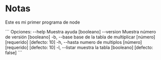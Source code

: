 # Notas
Este es mi primer programa de node

´´´
Opciones:
      --help     Muestra ayuda                                        [booleano]
      --version  Muestra número de versión                            [booleano]
  -b, --base     base de la tabla de multiplicar
                                              [número] [requerido] [defecto: 10]
  -h, --hasta    numero de multiplos          [número] [requerido] [defecto: 10]
  -l, --listar   muestra la tabla                    [booleano] [defecto: false]
  ´´´